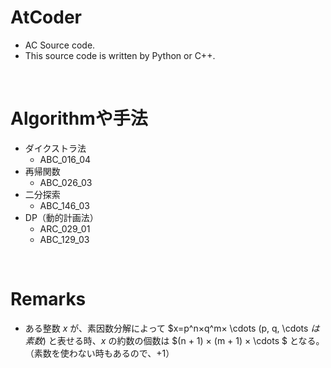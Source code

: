 # AtCoder
- AC Source code.
- This source code is written by Python or C++.

<br>

# Algorithmや手法
- ダイクストラ法
    - ABC_016_04
- 再帰関数
    - ABC_026_03
- 二分探索
    - ABC_146_03
- DP（動的計画法）
    - ARC_029_01
    - ABC_129_03

<br>

# Remarks
- ある整数 $x$ が、素因数分解によって $x=p^n×q^m× \cdots (p, q, \cdots $は素数)$ と表せる時、$x$ の約数の個数は $(n + 1) × (m + 1) × \cdots $ となる。（素数を使わない時もあるので、$+1$）